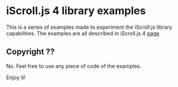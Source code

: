 # iScroll.js 4 library examples #

This is a series of examples made to experiment the iScroll.js library capabilities. 
The examples are all described in iScroll.js 4 [page](http://cubiq.org/iscroll-4) 

## Copyright ?? ##

No. Feel free to use any piece of code of the examples. 

Enjoy it!